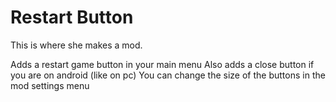 # Restart Button

This is where she makes a mod.

Adds a restart game button in your main menu
Also adds a close button if you are on android (like on pc)
You can change the size of the buttons in the mod settings menu
